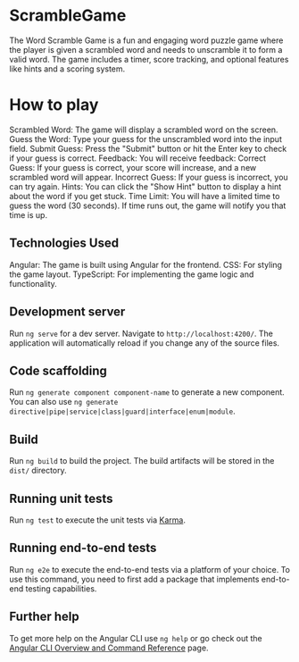 # ScrambleGame

The Word Scramble Game is a fun and engaging word puzzle game where the player is given a scrambled word and needs to unscramble it to form a valid word. The game includes a timer, score tracking, and optional features like hints and a scoring system.

# How to play
Scrambled Word: The game will display a scrambled word on the screen.
Guess the Word: Type your guess for the unscrambled word into the input field.
Submit Guess: Press the "Submit" button or hit the Enter key to check if your guess is correct.
Feedback: You will receive feedback:
Correct Guess: If your guess is correct, your score will increase, and a new scrambled word will appear.
Incorrect Guess: If your guess is incorrect, you can try again.
Hints: You can click the "Show Hint" button to display a hint about the word if you get stuck.
Time Limit: You will have a limited time to guess the word (30 seconds). If time runs out, the game will notify you that time is up.

## Technologies Used

Angular: The game is built using Angular for the frontend.
CSS: For styling the game layout.
TypeScript: For implementing the game logic and functionality.

## Development server

Run `ng serve` for a dev server. Navigate to `http://localhost:4200/`. The application will automatically reload if you change any of the source files.

## Code scaffolding

Run `ng generate component component-name` to generate a new component. You can also use `ng generate directive|pipe|service|class|guard|interface|enum|module`.

## Build

Run `ng build` to build the project. The build artifacts will be stored in the `dist/` directory.

## Running unit tests

Run `ng test` to execute the unit tests via [Karma](https://karma-runner.github.io).

## Running end-to-end tests

Run `ng e2e` to execute the end-to-end tests via a platform of your choice. To use this command, you need to first add a package that implements end-to-end testing capabilities.

## Further help

To get more help on the Angular CLI use `ng help` or go check out the [Angular CLI Overview and Command Reference](https://angular.io/cli) page.
